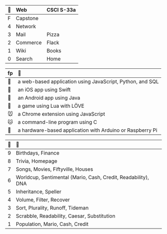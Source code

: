 <table>
  <thead align="left">
    <tr><th>🌵</th><th>Web</th><th>CSCI S-33a</th></tr>
  </thead>
  <tbody>  
    
  <tr><td>F</td><td>Capstone</td><td></td></tr>
  <tr><td>4</td><td>Network</td><td></td></tr>
  <tr><td>3</td><td>Mail</td><td>Pizza</td></tr>
  <tr><td>2</td><td>Commerce</td><td>Flack</td></tr>
  <tr><td>1</td><td>Wiki</td><td>Books</td></tr>
  <tr><td>0</td><td>Search</td><td>Home</td></tr>
  </tbody>
</table>

<!--
🌵 | Web | CSCI S-33a
:-:|:-|:-
F | Capstone | 
4 | Network | 
3 | Mail | Pizza
2 | Commerce | Flack
1 | Wiki | Books
0 | Search | Home
-->

<table>
  <thead align="left">
    <tr><th>fp</th><th>🥒</th></tr>
  </thead>
  <tbody>
  <tr><td>🐼</td><td>a web-based application using JavaScript, Python, and SQL</td></tr>
  <tr><td>🐨</td><td>an iOS app using Swift</td>
  <tr><td>🐰</td><td>an Android app using Java</td></tr>
  <tr><td>🐹</td><td>a game using Lua with LÖVE</td></tr>
  <tr><td>🐭</td><td>a Chrome extension using JavaScript</td></tr>
  <tr><td>🐱</td><td>a command-line program using C</td></tr>
  <tr><td>🐶</td><td>a hardware-based application with Arduino or Raspberry Pi</td></tr>
  </tbody>
</table>

<!--
fp | 🥒
:-:|:-
🐼| a web-based application using JavaScript, Python, and SQL
🐨| an iOS app using Swift
🐰| an Android app using Java
🐹| a game using Lua with LÖVE
🐭| a Chrome extension using JavaScript
🐱| a command-line program using C
🐶| a hardware-based application with Arduino or Raspberry Pi
-->

<table>
  <thead align="left">
    <tr><th>🌱</th><th>🌿</th></tr>
  </thead>
  <tbody>
    <tr><td>9</td><td>Birthdays, Finance</td></tr>
    <tr><td>8</td><td>Trivia, Homepage</td></tr>
    <tr><td>7</td><td>Songs, Movies, Fiftyville, Houses</td></tr>
    <tr><td>6</td><td>Worldcup, Sentimental (Mario, Cash, Credit, Readability), DNA</td></tr>
    <tr><td>5</td><td>Inheritance, Speller</td></tr>
    <tr><td>4</td><td>Volume, Filter, Recover</td></tr>
    <tr><td>3</td><td>Sort, Plurality, Runoff, Tideman</td></tr>
    <tr><td>2</td><td>Scrabble, Readability, Caesar, Substitution</td></tr>
    <tr><td>1</td><td>Population, Mario, Cash, Credit</td></tr>
  </tbody>
</table>

<!--
🌱 | 🌿
:-:|:-
9 | Birthdays, Finance
8 | Trivia, Homepage
7 | Songs, Movies, Fiftyville, Houses
6 | Worldcup, Sentimental (Mario, Cash, Credit, Readability), DNA
5 | Inheritance, Speller 
4 | Volume, Filter, Recover
3 | Sort, Plurality, Runoff, Tideman
2 | Scrabble, Readability, Caesar, Substitution 
1 | Population, Mario, Cash, Credit 
-->
